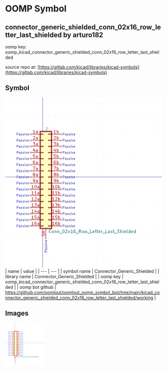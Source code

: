 # OOMP Symbol  
## connector_generic_shielded_conn_02x16_row_letter_last_shielded  by arturo182  
  
oomp key: oomp_kicad_connector_generic_shielded_conn_02x16_row_letter_last_shielded  
  
source repo at: [https://gitlab.com/kicad/libraries/kicad-symbols](https://gitlab.com/kicad/libraries/kicad-symbols)  
## Symbol  
  
[![working.png](working_600.png)](working.png)  
| name | value | 
| --- | --- | 
| symbol name | Connector_Generic_Shielded | 
| library name | Connector_Generic_Shielded | 
| oomp key | oomp_kicad_connector_generic_shielded_conn_02x16_row_letter_last_shielded | 
| oomp bot github | https://github.com/oomlout/oomlout_oomp_symbol_bot/tree/main/kicad_connector_generic_shielded_conn_02x16_row_letter_last_shielded/working | 
## Images  
  
[![working.png](working_140.png)](working.png)  
